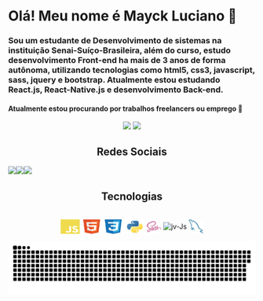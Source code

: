 # Olá! Meu nome é Mayck Luciano 👋

### Sou um estudante de Desenvolvimento de sistemas na instituição Senai-Suíço-Brasileira, além do curso, estudo desenvolvimento Front-end ha mais de 3 anos de forma autônoma, utilizando tecnologias como html5, css3, javascript, sass, jquery e bootstrap. Atualmente estou estudando React.js, React-Native.js e desenvolvimento Back-end.
#### Atualmente estou procurando por trabalhos freelancers ou emprego 🔭
<!-- ### I am a systems development student at Senai-Swiss-Brazilian institution, in addition to the course, I have been studying Front-end development for over 3 years autonomously, using technologies such as html5, css3, javascript, sass, jquery and bootstrap. I'm currently studying React.js and Back-end development.
#### I am currently looking for freelance jobs or employment 🔭 -->

<div align="center">
  <img height="180em" src="https://github-readme-stats.vercel.app/api?username=mayckl2&show_icons=true&theme=dark&include_all_commits=true&count_private=true"/>
  <img height="180em" src="https://github-readme-stats.vercel.app/api/top-langs/?username=mayckl2&layout=compact&langs_count=7&theme=dark"/>
</div>
  
<h2 align=center>Redes Sociais</h2>

<div style="display:flex;" align=center>

<a href="https://www.linkedin.com/in/mayck-luciano-993403171" target="_blank">
  <img style='width: 51px' src="https://user-images.githubusercontent.com/103364944/221006786-ab64fbc3-747f-4540-aad0-d7ef91f91479.png">
</a>

<a href="https://mayckl2.github.io/Portifolio-3.0-Oficial/" target="_blank">
  <img style='width: 50px;' src="https://user-images.githubusercontent.com/103364944/221008539-3b0f9cd2-dc89-4da3-9dda-87ad3f2e5e30.jpeg">
</a>

<a href="https://mayckl2.github.io/Portifolio-3.0-Oficial/" target="_blank">
  <img style='width: 50px;' src="https://user-images.githubusercontent.com/103364944/225729011-211d38f2-31bb-4898-9f00-7ca0311e6748.png">
</a>
</div>

<h2 align=center>Tecnologias</h2>

<div style="display: inline_block" align=center><br> 
  <img align="center" alt="jv-Js" height="30" width="40" src="https://raw.githubusercontent.com/devicons/devicon/master/icons/javascript/javascript-plain.svg">
  <img align="center" alt="jv-HTML" height="30" width="40" src="https://raw.githubusercontent.com/devicons/devicon/master/icons/html5/html5-original.svg">
  <img align="center" alt="jv-CSS" height="30" width="40" src="https://raw.githubusercontent.com/devicons/devicon/master/icons/css3/css3-original.svg">
  <img align="center" alt="jv-Python" height="30" width="40" src="https://raw.githubusercontent.com/devicons/devicon/master/icons/python/python-original.svg">
  <img align="center" alt"jv-SASS" height="30 width="40" src="https://raw.githubusercontent.com/devicons/devicon/master/icons/sass/sass-original.svg">
  <img align="center" alt="jv-Js" height="30" width="40" src="https://user-images.githubusercontent.com/103364944/224952806-c4d41963-b0ab-4081-be7d-7a301bee26ca.png">
  <img align="center" alt"jv-Mysql" height="30 width="40" src="https://raw.githubusercontent.com/devicons/devicon/master/icons/mysql/mysql-original.svg">
</div>
  
![Snake animation](https://github.com/MatthewsTomts/MatthewsTomts/blob/output/github-contribution-grid-snake.svg)
<!--
**MayckL2/MayckL2** is a ✨ _special_ ✨ repository because its `README.md` (this file) appears on your GitHub profile.


Here are some ideas to get you started:

- 🔭 I’m currently working on ...
- 🌱 I’m currently learning ...
- 👯 I’m looking to collaborate on ...
- 🤔 I’m looking for help with ...
- 💬 Ask me about ...
- 📫 How to reach me: ...
- 😄 Pronouns: ...
- ⚡ Fun fact: ...
-->
